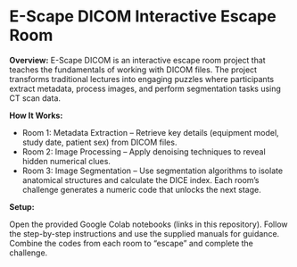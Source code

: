 # E-Scape DICOM Interactive Escape Room

**Overview:**
E-Scape DICOM is an interactive escape room project that teaches the fundamentals of working with DICOM files. The project transforms traditional lectures into engaging puzzles where participants extract metadata, process images, and perform segmentation tasks using CT scan data.

**How It Works:**

- Room 1: Metadata Extraction – Retrieve key details (equipment model, study date, patient sex) from DICOM files.
- Room 2: Image Processing – Apply denoising techniques to reveal hidden numerical clues.
- Room 3: Image Segmentation – Use segmentation algorithms to isolate anatomical structures and calculate the DICE index.
Each room’s challenge generates a numeric code that unlocks the next stage.

**Setup:**

Open the provided Google Colab notebooks (links in this repository).
Follow the step-by-step instructions and use the supplied manuals for guidance.
Combine the codes from each room to “escape” and complete the challenge.
